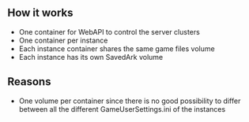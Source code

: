 

## How it works

- One container for WebAPI to control the server clusters
- One container per instance
- Each instance container shares the same game files volume
- Each instance has its own SavedArk volume

## Reasons

- One volume per container since there is no good possibility to differ between all the different GameUserSettings.ini of the instances